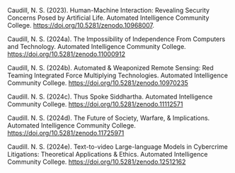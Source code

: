 Caudill, N. S. (2023). Human-Machine Interaction: Revealing Security Concerns Posed by Artificial Life. Automated Intelligence Community College. https://doi.org/10.5281/zenodo.10968007.

Caudill, N. S. (2024a). The Impossibility of Independence From Computers and Technology. Automated Intelligence Community College. https://doi.org/10.5281/zenodo.11000912

Caudill, N. S. (2024b). Automated & Weaponized Remote Sensing: Red Teaming Integrated Force Multiplying Technologies. Automated Intelligence Community College. https://doi.org/10.5281/zenodo.10970235

Caudill. N. S. (2024c). Thus Spoke Siddhartha. Automated Intelligence Community College. https://doi.org/10.5281/zenodo.11112571

Caudill. N. S. (2024d). The Future of Society, Warfare, & Implications. Automated Intelligence Community College. https://doi.org/10.5281/zenodo.11725971

Caudill. N. S. (2024e). Text-to-video Large-language Models in Cybercrime Litigations: Theoretical Applications & Ethics. Automated Intelligence Community College. https://doi.org/10.5281/zenodo.12512162
